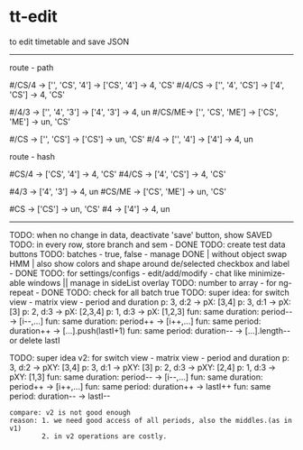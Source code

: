 # tt-edit
to edit timetable and save JSON

--------

route - path

#/CS/4 -> ['', 'CS', '4']  -> ['CS', '4']  -> 4, 'CS'
#/4/CS -> ['', '4', 'CS']  -> ['4', 'CS']  -> 4, 'CS'

#/4/3  -> ['', '4', '3']   -> ['4', '3']   -> 4, un
#/CS/ME-> ['', 'CS', 'ME'] -> ['CS', 'ME'] -> un, 'CS'


#/CS -> ['', 'CS'] -> ['CS'] -> un, 'CS'
#/4  -> ['', '4']  -> ['4']  -> 4, un


route - hash

#CS/4  -> ['CS', '4']     -> 4, 'CS'
#4/CS  -> ['4', 'CS']     -> 4, 'CS'

#4/3   -> ['4', '3']      -> 4, un
#CS/ME -> ['CS', 'ME']    -> un, 'CS'


#CS -> ['CS'] -> un, 'CS'
#4  -> ['4']  -> 4, un


--------

TODO: when no change in data, deactivate 'save' button, show SAVED
TODO: in every row, store branch and sem - DONE
TODO: create test data buttons
TODO: batches - true, false - manage DONE | without object swap HMM | also show colors and shape around de/selected checkbox and label - DONE
TODO: for settings/configs - edit/add/modify - chat like minimize-able windows || manage in sideList overlay
TODO: number to array - for ng-repeat - DONE
TODO: check for all batch true
TODO: super idea: for switch view - matrix view - period and duration
    p: 3, d:2 -> pX: [3,4]
    p: 3, d:1 -> pX: [3]
    p: 2, d:3 -> pX: [2,3,4]
    p: 1, d:3 -> pX: [1,2,3]
    fun: same duration: period-- -> [i--,...]
    fun: same duration: period++ -> [i++,...]
    fun: same period: duration++ -> [...].push(lastI+1)
    fun: same period: duration-- -> [...].length-- or delete lastI

TODO: super idea v2: for switch view - matrix view - period and duration
    p: 3, d:2 -> pXY: [3,4]
    p: 3, d:1 -> pXY: [3]
    p: 2, d:3 -> pXY: [2,4]
    p: 1, d:3 -> pXY: [1,3]
    fun: same duration: period-- -> [i--,...]
    fun: same duration: period++ -> [i++,...]
    fun: same period: duration++ -> lastI++
    fun: same period: duration-- -> lastI--

    compare: v2 is not good enough
    reason: 1. we need good access of all periods, also the middles.(as in v1)
            2. in v2 operations are costly.
